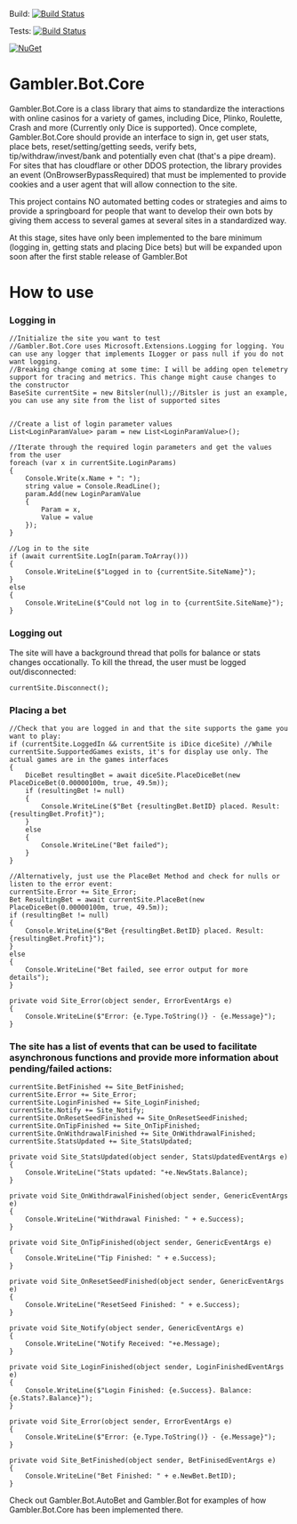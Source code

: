 Build: [![Build Status](https://eugenebotma.visualstudio.com/seuntjie900/_apis/build/status%2FDoormat?branchName=master&stageName=Build)](https://eugenebotma.visualstudio.com/seuntjie900/_build/latest?definitionId=2&branchName=master)

Tests: [![Build Status](https://eugenebotma.visualstudio.com/seuntjie900/_apis/build/status%2FDoormat?branchName=master&stageName=Test)](https://eugenebotma.visualstudio.com/seuntjie900/_build/latest?definitionId=2&branchName=master)

[![NuGet](https://img.shields.io/nuget/v/Gambler.Bot.Core.svg)](https://www.nuget.org/packages/Gambler.Bot.Core/)


# Gambler.Bot.Core
Gambler.Bot.Core is a class library that aims to standardize the interactions with online casinos for a variety of games, including Dice, Plinko, Roulette, Crash and more (Currently only Dice is supported). Once complete, Gambler.Bot.Core should provide an interface to sign in, get user stats, place bets, reset/setting/getting seeds, verify bets, tip/withdraw/invest/bank and potentially even chat (that's a pipe dream). For sites that has cloudflare or other DDOS protection, the library provides an event (OnBrowserBypassRequired) that must be implemented to provide cookies and a user agent that will allow connection to the site.

This project contains NO automated betting codes or strategies and aims to provide a springboard for people that want to develop their own bots by giving them access to several games at several sites in a standardized way.

At this stage, sites have only been implemented to the bare minimum (logging in, getting stats and placing Dice bets) but will be expanded upon soon after the first stable release of Gambler.Bot

# How to use

### Logging in
```
//Initialize the site you want to test
//Gambler.Bot.Core uses Microsoft.Extensions.Logging for logging. You can use any logger that implements ILogger or pass null if you do not want logging.
//Breaking change coming at some time: I will be adding open telemetry support for tracing and metrics. This change might cause changes to the constructor 
BaseSite currentSite = new Bitsler(null);//Bitsler is just an example, you can use any site from the list of supported sites


//Create a list of login parameter values
List<LoginParamValue> param = new List<LoginParamValue>();

//Iterate through the required login parameters and get the values from the user
foreach (var x in currentSite.LoginParams)
{
    Console.Write(x.Name + ": ");
    string value = Console.ReadLine();
    param.Add(new LoginParamValue
    {
        Param = x,
        Value = value
    });
}

//Log in to the site
if (await currentSite.LogIn(param.ToArray()))
{
    Console.WriteLine($"Logged in to {currentSite.SiteName}");
}
else
{
    Console.WriteLine($"Could not log in to {currentSite.SiteName}");
}
```

### Logging out
The site will have a background thread that polls for balance or stats changes occationally. To kill the thread, the user must be logged out/disconnected:
```
currentSite.Disconnect();
```

### Placing a bet
```
//Check that you are logged in and that the site supports the game you want to play:
if (currentSite.LoggedIn && currentSite is iDice diceSite) //While currentSite.SupportedGames exists, it's for display use only. The actual games are in the games interfaces
{
    DiceBet resultingBet = await diceSite.PlaceDiceBet(new PlaceDiceBet(0.00000100m, true, 49.5m));
    if (resultingBet != null)
    {
        Console.WriteLine($"Bet {resultingBet.BetID} placed. Result: {resultingBet.Profit}");
    }
    else
    {
        Console.WriteLine("Bet failed");
    }
}

//Alternatively, just use the PlaceBet Method and check for nulls or listen to the error event:
currentSite.Error += Site_Error;
Bet ResultingBet = await currentSite.PlaceBet(new PlaceDiceBet(0.00000100m, true, 49.5m));
if (resultingBet != null)
{
    Console.WriteLine($"Bet {resultingBet.BetID} placed. Result: {resultingBet.Profit}");
}
else
{
    Console.WriteLine("Bet failed, see error output for more details");
}

private void Site_Error(object sender, ErrorEventArgs e)
{
    Console.WriteLine($"Error: {e.Type.ToString()} - {e.Message}");
}
```

### The site has a list of events that can be used to facilitate asynchronous functions and provide more information about pending/failed actions:
```
currentSite.BetFinished += Site_BetFinished;
currentSite.Error += Site_Error;
currentSite.LoginFinished += Site_LoginFinished;
currentSite.Notify += Site_Notify;
currentSite.OnResetSeedFinished += Site_OnResetSeedFinished;
currentSite.OnTipFinished += Site_OnTipFinished;
currentSite.OnWithdrawalFinished += Site_OnWithdrawalFinished;
currentSite.StatsUpdated += Site_StatsUpdated;

private void Site_StatsUpdated(object sender, StatsUpdatedEventArgs e)
{
    Console.WriteLine("Stats updated: "+e.NewStats.Balance);
}

private void Site_OnWithdrawalFinished(object sender, GenericEventArgs e)
{
    Console.WriteLine("Withdrawal Finished: " + e.Success);
}

private void Site_OnTipFinished(object sender, GenericEventArgs e)
{
    Console.WriteLine("Tip Finished: " + e.Success);
}

private void Site_OnResetSeedFinished(object sender, GenericEventArgs e)
{
    Console.WriteLine("ResetSeed Finished: " + e.Success);
}

private void Site_Notify(object sender, GenericEventArgs e)
{
    Console.WriteLine("Notify Received: "+e.Message);
}

private void Site_LoginFinished(object sender, LoginFinishedEventArgs e)
{
    Console.WriteLine($"Login Finished: {e.Success}. Balance: {e.Stats?.Balance}");
}

private void Site_Error(object sender, ErrorEventArgs e)
{
    Console.WriteLine($"Error: {e.Type.ToString()} - {e.Message}");
}

private void Site_BetFinished(object sender, BetFinisedEventArgs e)
{
    Console.WriteLine("Bet Finished: " + e.NewBet.BetID);
}

```

Check out Gambler.Bot.AutoBet and Gambler.Bot for examples of how Gambler.Bot.Core has been implemented there.

